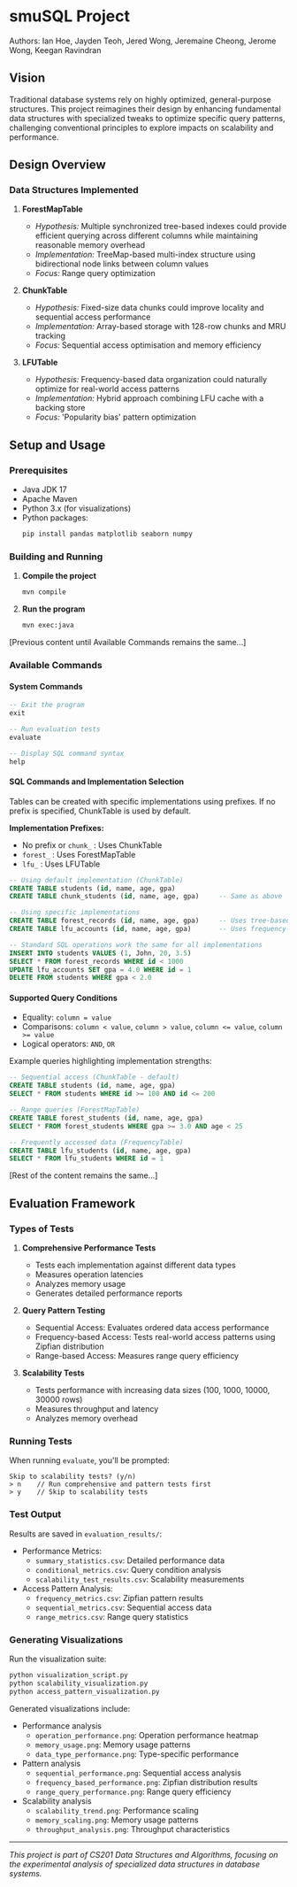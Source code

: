 # smuSQL Project
Authors: Ian Hoe, Jayden Teoh, Jered Wong, Jeremaine Cheong, Jerome Wong, Keegan Ravindran

## Vision
Traditional database systems rely on highly optimized, general-purpose structures. This project reimagines their design by enhancing fundamental data structures with specialized tweaks to optimize specific query patterns, challenging conventional principles to explore impacts on scalability and performance.

## Design Overview

### Data Structures Implemented

1. **ForestMapTable**
   - *Hypothesis:* Multiple synchronized tree-based indexes could provide efficient querying across different columns while maintaining reasonable memory overhead
   - *Implementation:* TreeMap-based multi-index structure using bidirectional node links between column values
   - *Focus:* Range query optimization

2. **ChunkTable**
   - *Hypothesis:* Fixed-size data chunks could improve locality and sequential access performance
   - *Implementation:* Array-based storage with 128-row chunks and MRU tracking
   - *Focus:* Sequential access optimisation and memory efficiency

3. **LFUTable**
   - *Hypothesis:* Frequency-based data organization could naturally optimize for real-world access patterns
   - *Implementation:* Hybrid approach combining LFU cache with a backing store
   - *Focus:* 'Popularity bias' pattern optimization

## Setup and Usage

### Prerequisites
- Java JDK 17
- Apache Maven
- Python 3.x (for visualizations)
- Python packages:
  ```bash
  pip install pandas matplotlib seaborn numpy
  ```

### Building and Running
1. **Compile the project**
   ```bash
   mvn compile
   ```

2. **Run the program**
   ```bash
   mvn exec:java
   ```

[Previous content until Available Commands remains the same...]

### Available Commands

#### System Commands
```sql
-- Exit the program
exit

-- Run evaluation tests
evaluate

-- Display SQL command syntax 
help
```

#### SQL Commands and Implementation Selection
Tables can be created with specific implementations using prefixes. If no prefix is specified, ChunkTable is used by default.

**Implementation Prefixes:**
- No prefix or `chunk_` : Uses ChunkTable
- `forest_` : Uses ForestMapTable
- `lfu_` : Uses LFUTable

```sql
-- Using default implementation (ChunkTable)
CREATE TABLE students (id, name, age, gpa)
CREATE TABLE chunk_students (id, name, age, gpa)     -- Same as above

-- Using specific implementations
CREATE TABLE forest_records (id, name, age, gpa)     -- Uses tree-based indexing
CREATE TABLE lfu_accounts (id, name, age, gpa)       -- Uses frequency-based caching

-- Standard SQL operations work the same for all implementations
INSERT INTO students VALUES (1, John, 20, 3.5)
SELECT * FROM forest_records WHERE id < 1000
UPDATE lfu_accounts SET gpa = 4.0 WHERE id = 1
DELETE FROM students WHERE gpa < 2.0
```

#### Supported Query Conditions
- Equality: `column = value`
- Comparisons: `column < value`, `column > value`, `column <= value`, `column >= value`
- Logical operators: `AND`, `OR`

Example queries highlighting implementation strengths:
```sql
-- Sequential access (ChunkTable - default)
CREATE TABLE students (id, name, age, gpa)
SELECT * FROM students WHERE id >= 100 AND id <= 200

-- Range queries (ForestMapTable)
CREATE TABLE forest_students (id, name, age, gpa)
SELECT * FROM forest_students WHERE gpa >= 3.0 AND age < 25

-- Frequently accessed data (FrequencyTable)
CREATE TABLE lfu_students (id, name, age, gpa)
SELECT * FROM lfu_students WHERE id = 1
```

[Rest of the content remains the same...]

## Evaluation Framework

### Types of Tests

1. **Comprehensive Performance Tests**
   - Tests each implementation against different data types
   - Measures operation latencies
   - Analyzes memory usage
   - Generates detailed performance reports

2. **Query Pattern Testing**
   - Sequential Access: Evaluates ordered data access performance
   - Frequency-based Access: Tests real-world access patterns using Zipfian distribution
   - Range-based Access: Measures range query efficiency

3. **Scalability Tests**
   - Tests performance with increasing data sizes (100, 1000, 10000, 30000 rows)
   - Measures throughput and latency
   - Analyzes memory overhead

### Running Tests
When running `evaluate`, you'll be prompted:
```
Skip to scalability tests? (y/n)
> n    // Run comprehensive and pattern tests first
> y    // Skip to scalability tests
```

### Test Output
Results are saved in `evaluation_results/`:
- Performance Metrics:
  - `summary_statistics.csv`: Detailed performance data
  - `conditional_metrics.csv`: Query condition analysis
  - `scalability_test_results.csv`: Scalability measurements
- Access Pattern Analysis:
  - `frequency_metrics.csv`: Zipfian pattern results
  - `sequential_metrics.csv`: Sequential access data
  - `range_metrics.csv`: Range query statistics

### Generating Visualizations
Run the visualization suite:
```bash
python visualization_script.py
python scalability_visualization.py
python access_pattern_visualization.py
```

Generated visualizations include:
- Performance analysis
  - `operation_performance.png`: Operation performance heatmap
  - `memory_usage.png`: Memory usage patterns
  - `data_type_performance.png`: Type-specific performance
- Pattern analysis
  - `sequential_performance.png`: Sequential access analysis
  - `frequency_based_performance.png`: Zipfian distribution results
  - `range_query_performance.png`: Range query efficiency
- Scalability analysis
  - `scalability_trend.png`: Performance scaling
  - `memory_scaling.png`: Memory usage patterns
  - `throughput_analysis.png`: Throughput characteristics

---

*This project is part of CS201 Data Structures and Algorithms, focusing on the experimental analysis of specialized data structures in database systems.*